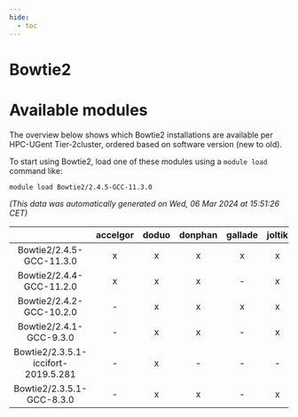 ```yaml
---
hide:
  - toc
---
```


Bowtie2
=======

# Available modules


The overview below shows which Bowtie2 installations are available per HPC-UGent Tier-2cluster, ordered based on software version (new to old).

To start using Bowtie2, load one of these modules using a `module load` command like:

```shell
module load Bowtie2/2.4.5-GCC-11.3.0
```

*(This data was automatically generated on Wed, 06 Mar 2024 at 15:51:26 CET)*  

| |accelgor|doduo|donphan|gallade|joltik|skitty|
| :---: | :---: | :---: | :---: | :---: | :---: | :---: |
|Bowtie2/2.4.5-GCC-11.3.0|x|x|x|x|x|x|
|Bowtie2/2.4.4-GCC-11.2.0|x|x|x|-|x|x|
|Bowtie2/2.4.2-GCC-10.2.0|-|x|x|x|x|x|
|Bowtie2/2.4.1-GCC-9.3.0|-|x|x|-|x|x|
|Bowtie2/2.3.5.1-iccifort-2019.5.281|-|x|-|-|-|-|
|Bowtie2/2.3.5.1-GCC-8.3.0|-|x|x|-|x|x|

